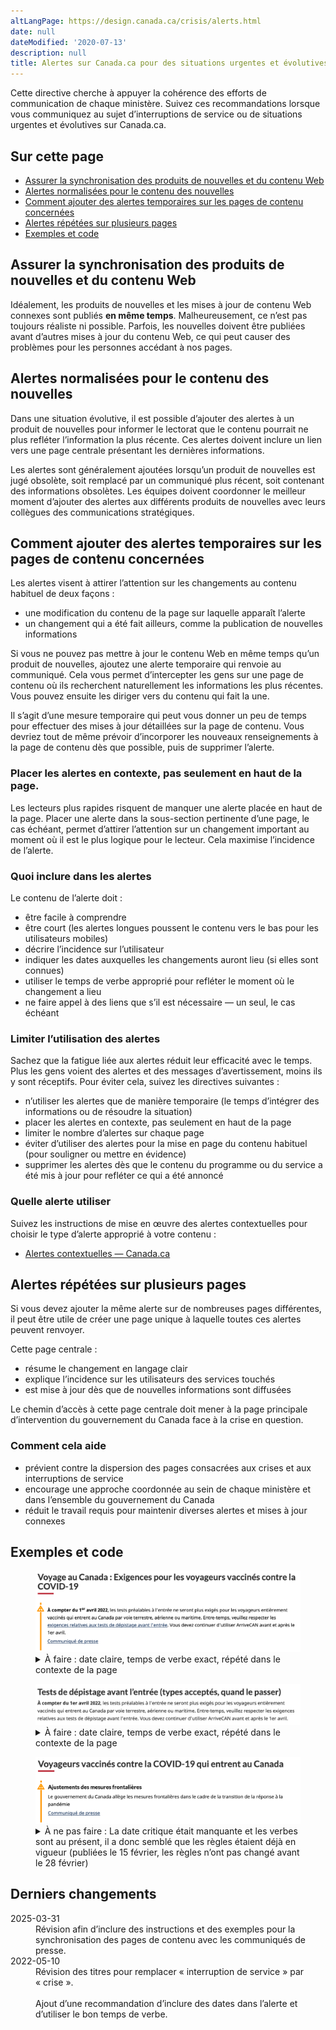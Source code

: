 ```yaml
---
altLangPage: https://design.canada.ca/crisis/alerts.html
date: null
dateModified: '2020-07-13'
description: null
title: Alertes sur Canada.ca pour des situations urgentes et évolutives
---
```


<p>Cette directive cherche à appuyer la cohérence des efforts de communication de chaque ministère. Suivez ces recommandations lorsque vous communiquez au sujet d’interruptions de service ou de situations urgentes et évolutives sur Canada.ca.</p>

<h2>Sur cette page</h2>
<ul>
<li><a href="#synchronisation">Assurer la synchronisation des produits de nouvelles et du contenu Web</a></li>
<li><a href="#alertes-normalisees">Alertes normalisées pour le contenu des nouvelles</a></li>
<li><a href="#alerts">Comment ajouter des alertes temporaires sur les pages de contenu concernées</a></li>  
<li><a href="#alertes-repetees">Alertes répétées sur plusieurs pages</a></li>  
<li><a href="#examples">Exemples et code</a></li>
</ul>

<h2 id="#synchronisation">Assurer la synchronisation des produits de nouvelles et du contenu Web</h2>

<p>Idéalement, les produits de nouvelles et les mises à jour de contenu Web connexes sont publiés <strong>en même temps</strong>. Malheureusement, ce n’est pas toujours réaliste ni possible. Parfois, les nouvelles doivent être publiées avant d’autres mises à jour du contenu Web, ce qui peut causer des problèmes pour les personnes accédant à nos pages.</p>

<h2 id="#alertes-normalisées">Alertes normalisées pour le contenu des nouvelles</h2>

<p>Dans une situation évolutive, il est possible d’ajouter des alertes à un produit de nouvelles pour informer le lectorat que le contenu pourrait ne plus refléter l’information la plus récente. Ces alertes doivent inclure un lien vers une page centrale présentant les dernières informations.</p>

<p>Les alertes sont généralement ajoutées lorsqu’un produit de nouvelles est jugé obsolète, soit remplacé par un communiqué plus récent, soit contenant des informations obsolètes. Les équipes doivent coordonner le meilleur moment d’ajouter des alertes aux différents produits de nouvelles avec leurs collègues des communications stratégiques.</p> 

<h2 id="alerts">Comment ajouter des alertes temporaires sur les pages de contenu concernées</h2>

<p>Les alertes visent à attirer l’attention sur les changements au contenu habituel de deux façons :</p>

<ul>
<li>une modification du contenu de la page sur laquelle apparaît l’alerte</li>
<li>un changement qui a été fait ailleurs, comme la publication de nouvelles informations</li>
</ul>

<p>Si vous ne pouvez pas mettre à jour le contenu Web en même temps qu’un produit de nouvelles, ajoutez une alerte temporaire qui renvoie au communiqué. Cela vous permet d’intercepter les gens sur une page de contenu où ils recherchent naturellement les informations les plus récentes. Vous pouvez ensuite les diriger vers du contenu qui fait la une.</p> 

<p>Il s’agit d’une mesure temporaire qui peut vous donner un peu de temps pour effectuer des mises à jour détaillées sur la page de contenu. Vous devriez tout de même prévoir d’incorporer les nouveaux renseignements à la page de contenu dès que possible, puis de supprimer l’alerte.</p>

<h3>Placer les alertes en contexte, pas seulement en haut de la page.</h3>

<p>Les lecteurs plus rapides risquent de manquer une alerte placée en haut de la page. Placer une alerte dans la sous-section pertinente d’une page, le cas échéant, permet d’attirer l’attention sur un changement important au moment où il est le plus logique pour le lecteur. Cela maximise l’incidence de l’alerte.</p>

<h3>Quoi inclure dans les alertes</h3>

<p>Le contenu de l’alerte doit :</p>

<ul>
<li>être facile à comprendre</li>  
<li>être court (les alertes longues poussent le contenu vers le bas pour les utilisateurs mobiles)</li>  
<li>décrire l’incidence sur l’utilisateur</li>  
<li>indiquer les dates auxquelles les changements auront lieu (si elles sont connues)</li>  
<li>utiliser le temps de verbe approprié pour refléter le moment où le changement a lieu</li>  
<li>ne faire appel à des liens que s’il est nécessaire — un seul, le cas échéant</li>
</ul>

<h3>Limiter l’utilisation des alertes</h3>

<p>Sachez que la fatigue liée aux alertes réduit leur efficacité avec le temps. Plus les gens voient des alertes et des messages d’avertissement, moins ils y sont réceptifs. Pour éviter cela, suivez les directives suivantes :</p>
<ul>
<li>n’utiliser les alertes que de manière temporaire (le temps d’intégrer des informations ou de résoudre la situation)</li>  
<li>placer les alertes en contexte, pas seulement en haut de la page</li>
<li>limiter le nombre d’alertes sur chaque page</li>  
<li>éviter d’utiliser des alertes pour la mise en page du contenu habituel (pour souligner ou mettre en évidence)</li>  
<li>supprimer les alertes dès que le contenu du programme ou du service a été mis à jour pour refléter ce qui a été annoncé</li>
</ul>

<h3>Quelle alerte utiliser</h3>

<p>Suivez les instructions de mise en œuvre des alertes contextuelles pour choisir le type d’alerte approprié à votre contenu :</p> 
<ul>
<li><a href="https://conception.canada.ca/configurations-conception-communes/alertes-contextuelles.html#how">Alertes contextuelles — Canada.ca</a></li>
</ul>

<h2 id="#alertes-répétées">Alertes répétées sur plusieurs pages</h2>

<p>Si vous devez ajouter la même alerte sur de nombreuses pages différentes, il peut être utile de créer une page unique à laquelle toutes ces alertes peuvent renvoyer.</p>

<p>Cette page centrale :</p>

<ul>
<li>résume le changement en langage clair</li>  
<li>explique l’incidence sur les utilisateurs des services touchés</li>  
<li>est mise à jour dès que de nouvelles informations sont diffusées</li>
</ul>

<p>Le chemin d’accès à cette page centrale doit mener à la page principale d’intervention du gouvernement du Canada face à la crise en question.</p>

<h3>Comment cela aide</h3>

<ul>
<li>prévient contre la dispersion des pages consacrées aux crises et aux interruptions de service</li>  
<li>encourage une approche coordonnée au sein de chaque ministère et dans l’ensemble du gouvernement du Canada</li>  
<li>réduit le travail requis pour maintenir diverses alertes et mises à jour connexes</li>
</ul>
<h2 id="examples">Exemples et code</h2>

<div class="row">
    <div class="mrgn-tp-lg col-md-8">

<figure class="gc-complex-img" role="group">
    <img class="img-responsive" alt="Une longue description peut être trouvée après l'image." src="../images/alerte-img1.png" />
    <figcaption>
    <details>
            <summary>À faire : date claire, temps de verbe exact, répété dans le contexte de la page</summary>
            <p>Texte d'alerte placé en haut de la page avec une date d'entrée en vigueur claire :</p>
    <p><b>À compter du 1er avril 2022</b>, les tests préalables à l’entrée ne seront plus exigés pour les voyageurs entièrement vaccinés qui entrent au Canada par voie terrestre, aérienne ou maritime. Entre-temps, veuillez respecter les exigences relatives aux tests de dépistage avant l’entrée. Vous devez continuer d’utiliser ArriveCAN avant et après le 1er avril. </p>
    <p>Communiqué de presse</p>
    </details></figcaption>
</figure>
</div>

<div class="mrgn-tp-lg col-md-8">
<figure class="gc-complex-img" role="group">
	<img class="img-responsive" alt="Une longue description peut être trouvée après l'image." src="../images/alerte-img2.png" />
	<figcaption><details>
			<summary>À faire : date claire, temps de verbe exact, répété dans le contexte de la page</summary>
			<p>Alerte répétée dans la section pertinente de la page avec une date d'entrée en vigueur claire :</p>
    <p><b>À compter du 1er avril 2022</b>, les tests préalables à l’entrée ne seront plus exigés pour les voyageurs entièrement vaccinés qui entrent au Canada par voie terrestre, aérienne ou maritime. Entre-temps, veuillez respecter les exigences relatives aux tests de dépistage avant l’éntrée. Vous devez continuer d’utiliser ArriveCAN avant et après le 1er avril.</p>
		</details></figcaption>
</figure>
</div>

<div class="mrgn-tp-lg col-md-8">
<figure class="gc-complex-img" role="group">
	<img class="img-responsive" alt="Une longue description peut être trouvée après l'image." src="../images/alerte-img3.png" />
	<figcaption><details>
			<summary>À ne pas faire : La date critique était manquante et les verbes sont au présent, il a donc semblé que les règles étaient déjà en vigueur (publiées le 15 février, les règles n’ont pas changé avant le 28 février)</summary>
			<p>Exemple de texte d'alerte trop vague qui a provoqué un malentendu en utilisant le mauvais temps de verbe :</p>
    <p><b>Adjustements des mesures frontalières</b></p>
    <p>Le gouvernement du Canada allège les mesures frontalières dans le cadre de la transition de la réponse à la pandémie</p>
    <p>Communiqué de presse</p>
		</details></figcaption>
</figure>
</div>
</div>
</section>

<h2>Derniers changements</h2>

 <section>
  <dl class="dl-horizontal">
   <dt>
    <time class="link-muted" datetime="2025-03-31">
     2025-03-31
    </time>
   </dt>
   <dd>
    Révision afin d’inclure des instructions et des exemples pour la synchronisation des pages de contenu avec les communiqués de presse.
   </dd>
   <dt>
    <time class="link-muted" datetime="2022-05-10">
     2022-05-10
    </time>
   </dt>
   <dd>
    Révision des titres pour remplacer « interruption de service » par « crise ».
    <br/>
    <br/>
    Ajout d’une recommandation d’inclure des dates dans l’alerte et d’utiliser le bon temps de verbe.
   </dd>
  </dl>
</section>
